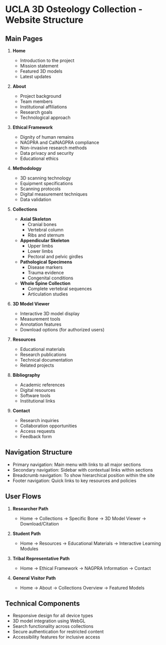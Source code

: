 # UCLA 3D Osteology Collection - Website Structure

## Main Pages

1. **Home**
   - Introduction to the project
   - Mission statement
   - Featured 3D models
   - Latest updates

2. **About**
   - Project background
   - Team members
   - Institutional affiliations
   - Research goals
   - Technological approach

3. **Ethical Framework**
   - Dignity of human remains
   - NAGPRA and CalNAGPRA compliance
   - Non-invasive research methods
   - Data privacy and security
   - Educational ethics

4. **Methodology**
   - 3D scanning technology
   - Equipment specifications
   - Scanning protocols
   - Digital measurement techniques
   - Data validation

5. **Collections**
   - **Axial Skeleton**
     - Cranial bones
     - Vertebral column
     - Ribs and sternum
   - **Appendicular Skeleton**
     - Upper limbs
     - Lower limbs
     - Pectoral and pelvic girdles
   - **Pathological Specimens**
     - Disease markers
     - Trauma evidence
     - Congenital conditions
   - **Whole Spine Collection**
     - Complete vertebral sequences
     - Articulation studies

6. **3D Model Viewer**
   - Interactive 3D model display
   - Measurement tools
   - Annotation features
   - Download options (for authorized users)

7. **Resources**
   - Educational materials
   - Research publications
   - Technical documentation
   - Related projects

8. **Bibliography**
   - Academic references
   - Digital resources
   - Software tools
   - Institutional links

9. **Contact**
   - Research inquiries
   - Collaboration opportunities
   - Access requests
   - Feedback form

## Navigation Structure

- Primary navigation: Main menu with links to all major sections
- Secondary navigation: Sidebar with contextual links within sections
- Breadcrumb navigation: To show hierarchical position within the site
- Footer navigation: Quick links to key resources and policies

## User Flows

1. **Researcher Path**
   - Home → Collections → Specific Bone → 3D Model Viewer → Download/Citation

2. **Student Path**
   - Home → Resources → Educational Materials → Interactive Learning Modules

3. **Tribal Representative Path**
   - Home → Ethical Framework → NAGPRA Information → Contact

4. **General Visitor Path**
   - Home → About → Collections Overview → Featured Models

## Technical Components

- Responsive design for all device types
- 3D model integration using WebGL
- Search functionality across collections
- Secure authentication for restricted content
- Accessibility features for inclusive access
